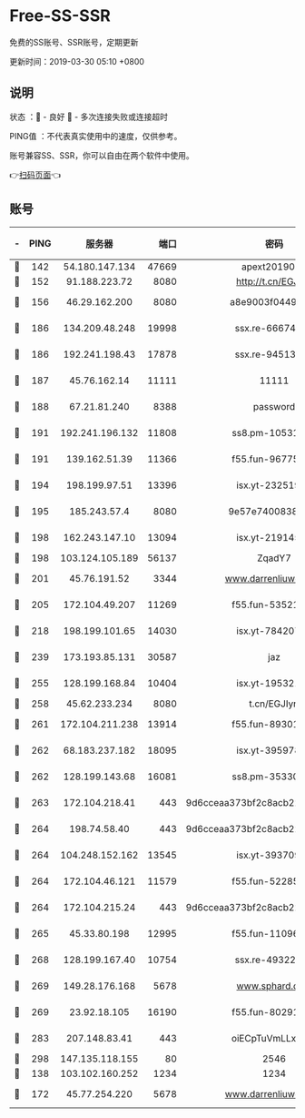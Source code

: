 # Free-SS-SSR

免费的SS账号、SSR账号，定期更新

更新时间：2019-03-30 05:10 +0800

## 说明

状态     ：🙂 - 良好 🙁 - 多次连接失败或连接超时

PING值   ：不代表真实使用中的速度，仅供参考。

账号兼容SS、SSR，你可以自由在两个软件中使用。

👉[扫码页面](https://liesauer.github.io/Free-SS-SSR/)👈

## 账号

|-|PING|服务器|端口|密码|加密方式|区域|
|:----:|:----:|:-----:|-----:|:----:|:----:|:----:|
|🙂|142|54.180.147.134|47669|apext2019001|chacha20|KR|
|🙂|152|91.188.223.72|8080|http://t.cn/EGJIyrl|rc4-md5|RU|
|🙂|156|46.29.162.200|8080|a8e9003f0449cea5|chacha20-ietf|RU|
|🙂|186|134.209.48.248|19998|ssx.re-66674376|aes-256-cfb|US|
|🙂|186|192.241.198.43|17878|ssx.re-94513263|aes-256-cfb|US|
|🙂|187|45.76.162.14|11111|11111|aes-256-cfb|SG|
|🙂|188|67.21.81.240|8388|password|aes-256-cfb|US|
|🙂|191|192.241.196.132|11808|ss8.pm-10531723|aes-256-cfb|US|
|🙂|191|139.162.51.39|11366|f55.fun-96775690|aes-256-cfb|SG|
|🙂|194|198.199.97.51|13396|isx.yt-23251925|aes-256-cfb|US|
|🙂|195|185.243.57.4|8080|9e57e7400838a01e|chacha20-ietf|US|
|🙂|198|162.243.147.10|13094|isx.yt-21914576|aes-256-cfb|US|
|🙂|198|103.124.105.189|56137|ZqadY7|chacha20|US|
|🙂|201|45.76.191.52|3344|www.darrenliuwei.com|aes-256-cfb|JP|
|🙂|205|172.104.49.207|11269|f55.fun-53521114|aes-256-cfb|SG|
|🙂|218|198.199.101.65|14030|isx.yt-78420788|aes-256-cfb|US|
|🙂|239|173.193.85.131|30587|jaz|aes-256-cfb|US|
|🙂|255|128.199.168.84|10404|isx.yt-19532178|aes-256-cfb|SG|
|🙂|258|45.62.233.234|8080|t.cn/EGJIyrl|rc4-md5|CA|
|🙂|261|172.104.211.238|13914|f55.fun-89301150|aes-256-cfb|US|
|🙂|262|68.183.237.182|18095|isx.yt-39597881|aes-256-cfb|SG|
|🙂|262|128.199.143.68|16081|ss8.pm-35330221|aes-256-cfb|SG|
|🙂|263|172.104.218.41|443|9d6cceaa373bf2c8acb22e60b6a58be6|aes-256-cfb|US|
|🙂|264|198.74.58.40|443|9d6cceaa373bf2c8acb22e60b6a58be6|aes-256-cfb|US|
|🙂|264|104.248.152.162|13545|isx.yt-39370951|aes-256-cfb|SG|
|🙂|264|172.104.46.121|11579|f55.fun-52285743|aes-256-cfb|SG|
|🙂|264|172.104.215.24|443|9d6cceaa373bf2c8acb22e60b6a58be6|aes-256-cfb|US|
|🙂|265|45.33.80.198|12995|f55.fun-11096059|aes-256-cfb|US|
|🙂|268|128.199.167.40|10754|ssx.re-49322932|aes-256-cfb|SG|
|🙂|269|149.28.176.168|5678|www.sphard.com|aes-256-cfb|AU|
|🙂|269|23.92.18.105|16190|f55.fun-80291265|aes-256-cfb|US|
|🙂|283|207.148.83.41|443|oiECpTuVmLLxk4Ts|aes-256-cfb|AU|
|🙂|298|147.135.118.155|80|2546|chacha20|US|
|🙂|138|103.102.160.252|1234|1234|rc4-md5|JP|
|🙂|172|45.77.254.220|5678|www.darrenliuwei.com|aes-256-cfb|SG|
